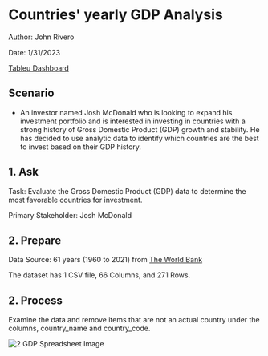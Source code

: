 # Countries' yearly GDP Analysis

Author: John Rivero

Date: 1/31/2023

[Tableu Dashboard](https://public.tableau.com/app/profile/john.r6470/viz/CountriesYearlyGDP1960-2021/Dashboard1?publish=yes)


## Scenario

- An investor named Josh McDonald who is looking to expand his investment portfolio and is interested in investing in countries with a strong history of Gross Domestic Product (GDP) growth and stability. He has decided to use analytic data to identify which countries are the best to invest based on their GDP history.



## 1. Ask

 Task: Evaluate the Gross Domestic Product (GDP) data to determine the most favorable countries for investment.

 Primary Stakeholder: Josh McDonald


## 2. Prepare

Data Source: 61 years (1960 to 2021) from [The World Bank](https://data.worldbank.org/indicator/NY.GDP.MKTP.CD)

The dataset has 1 CSV file, 66 Columns, and 271 Rows.

## 2. Process

Examine the data and remove items that are not an actual country under the columns, country_name and country_code. 

![2  GDP Spreadsheet Image](https://user-images.githubusercontent.com/81208412/215935874-9948644e-5a98-4364-8c5a-a3abe88144d3.jpg)
